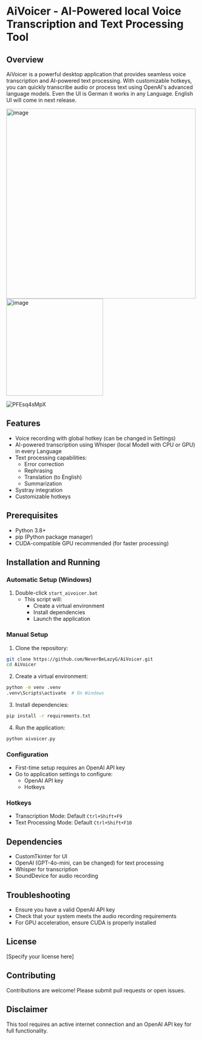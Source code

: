 # AiVoicer - AI-Powered local Voice Transcription and Text Processing Tool

## Overview
AiVoicer is a powerful desktop application that provides seamless voice transcription and AI-powered text processing. With customizable hotkeys, you can quickly transcribe audio or process text using OpenAI's advanced language models. Even the UI is German it works in any Language. English UI will come in next release.

<img width="499" alt="image" src="https://github.com/user-attachments/assets/5ee0e1f1-ef47-4532-9bc1-73519d9fbe52">
<img width="255" alt="image" src="https://github.com/user-attachments/assets/a32f8d23-5fd1-47e1-8de7-332572091e0b">

![PFEsq4sMpX](https://github.com/user-attachments/assets/cefb181f-8b86-41d8-8c37-95c5ea7db376)


## Features
- Voice recording with global hotkey (can be changed in Settings)
- AI-powered transcription using Whisper (local Modell with CPU or GPU) in every Language
- Text processing capabilities:
  - Error correction
  - Rephrasing
  - Translation (to English)
  - Summarization
- Systray integration
- Customizable hotkeys

## Prerequisites
- Python 3.8+
- pip (Python package manager)
- CUDA-compatible GPU recommended (for faster processing)

## Installation and Running

### Automatic Setup (Windows)
1. Double-click `start_aivoicer.bat`
   - This script will:
     - Create a virtual environment
     - Install dependencies
     - Launch the application

### Manual Setup

1. Clone the repository:
```bash
git clone https://github.com/NeverBeLazyG/AiVoicer.git
cd AiVoicer
```

2. Create a virtual environment:
```bash
python -m venv .venv
.venv\Scripts\activate  # On Windows
```

3. Install dependencies:
```bash
pip install -r requirements.txt
```

4. Run the application:
```bash
python aivoicer.py
```

### Configuration
- First-time setup requires an OpenAI API key
- Go to application settings to configure:
  - OpenAI API key
  - Hotkeys

### Hotkeys
- Transcription Mode: Default `Ctrl+Shift+F9`
- Text Processing Mode: Default `Ctrl+Shift+F10`

## Dependencies
- CustomTkinter for UI
- OpenAI (GPT-4o-mini, can be changed) for text processing
- Whisper for transcription
- SoundDevice for audio recording

## Troubleshooting
- Ensure you have a valid OpenAI API key
- Check that your system meets the audio recording requirements
- For GPU acceleration, ensure CUDA is properly installed

## License
[Specify your license here]

## Contributing
Contributions are welcome! Please submit pull requests or open issues.

## Disclaimer
This tool requires an active internet connection and an OpenAI API key for full functionality.
